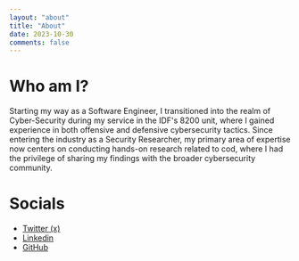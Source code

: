 ```yaml
---
layout: "about"
title: "About"
date: 2023-10-30
comments: false
---
```

# Who am I?

Starting my way as a Software Engineer, I transitioned into the realm of Cyber-Security during my service in the IDF's 8200 unit, where I gained experience in both offensive and defensive cybersecurity tactics. Since entering the industry as a Security Researcher, my primary area of expertise now centers on conducting hands-on research related to cod, where I had the privilege of sharing my findings with the broader cybersecurity community.

# Socials
* [Twitter (x)](https://twitter.com/YNizry)
* [Linkedin](https://www.linkedin.com/in/yaniv-n-8b4a76193)
* [GitHub](https://github.com/yaniv-git)
